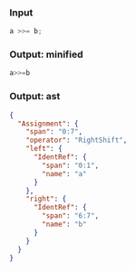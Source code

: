 ### Input
```js parse:expr
a >>= b;
```

### Output: minified
```js
a>>=b
```

### Output: ast
```json
{
  "Assignment": {
    "span": "0:7",
    "operator": "RightShift",
    "left": {
      "IdentRef": {
        "span": "0:1",
        "name": "a"
      }
    },
    "right": {
      "IdentRef": {
        "span": "6:7",
        "name": "b"
      }
    }
  }
}
```
